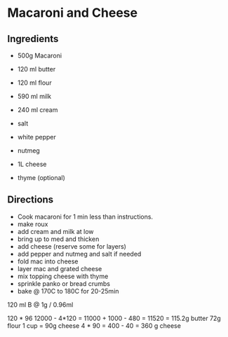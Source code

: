 # Macaroni and Cheese

## Ingredients 
* 500g Macaroni

* 120 ml butter
* 120 ml flour
* 590 ml milk
* 240 ml cream
* salt
* white pepper
* nutmeg
* 1L cheese
* thyme (optional)


## Directions

* Cook macaroni for 1 min less than instructions.
* make roux
* add cream and milk at low
* bring up to med and thicken
* add cheese (reserve some for layers)
* add pepper and nutmeg and salt if needed
* fold mac into cheese
* layer mac and grated cheese
* mix topping cheese with thyme
* sprinkle panko or bread crumbs
* bake @ 170C to 180C for 20-25min


120 ml B @  1g / 0.96ml 

120 * 96
12000 - 4*120 = 11000  + 1000 - 480 = 11520 = 115.2g butter
72g flour
1 cup = 90g cheese
4 * 90 = 400 - 40 = 360 g cheese


